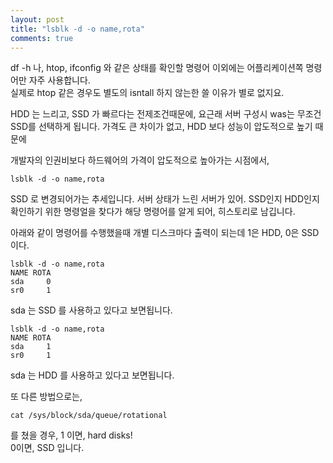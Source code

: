```yaml
---
layout: post
title: "lsblk -d -o name,rota"
comments: true
---
```


df -h 나, htop, ifconfig 와 같은 상태를 확인할 명령어 이외에는 어플리케이션쪽 명령어만 자주 사용합니다.  
실제로 htop 같은 경우도 별도의 isntall 하지 않는한 쓸 이유가 별로 없지요.  

HDD 는 느리고, SSD 가 빠르다는 전제조건때문에, 요근래 서버 구성시 was는 무조건 SSD를 선택하게 됩니다.
가격도 큰 차이가 없고, HDD 보다 성능이 압도적으로 높기 때문에

개발자의 인권비보다 하드웨어의 가격이 압도적으로 높아가는 시점에서,

```
lsblk -d -o name,rota
```

SSD 로 변경되어가는 추세입니다. 서버 상태가 느린 서버가 있어. SSD인지 HDD인지 확인하기 위한 명령얼을 찾다가 해당 명령어를 알게 되어,
히스토리로 남깁니다.

아래와 같이 명령어를 수행했을때 개별 디스크마다 출력이 되는데 1은 HDD, 0은 SSD이다.

```
lsblk -d -o name,rota
NAME ROTA
sda     0
sr0     1
```

sda 는 SSD 를 사용하고 있다고 보면됩니다.

```
lsblk -d -o name,rota
NAME ROTA
sda     1
sr0     1
```

sda 는 HDD 를 사용하고 있다고 보면됩니다.

또 다른 방법으로는,

```
cat /sys/block/sda/queue/rotational
```

를 쳤을 경우, 1 이면, hard disks!  
 0이면, SSD 입니다.
